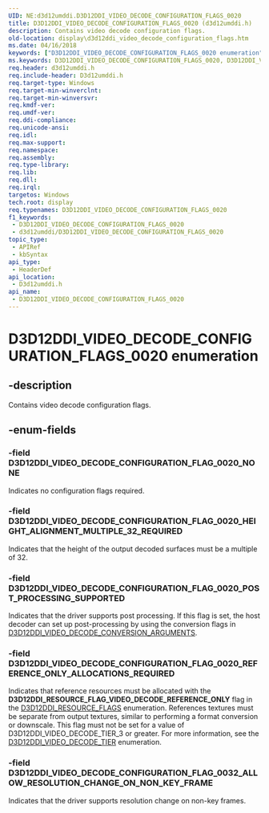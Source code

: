 ```yaml
---
UID: NE:d3d12umddi.D3D12DDI_VIDEO_DECODE_CONFIGURATION_FLAGS_0020
title: D3D12DDI_VIDEO_DECODE_CONFIGURATION_FLAGS_0020 (d3d12umddi.h)
description: Contains video decode configuration flags.
old-location: display\d3d12ddi_video_decode_configuration_flags.htm
ms.date: 04/16/2018
keywords: ["D3D12DDI_VIDEO_DECODE_CONFIGURATION_FLAGS_0020 enumeration"]
ms.keywords: D3D12DDI_VIDEO_DECODE_CONFIGURATION_FLAGS_0020, D3D12DDI_VIDEO_DECODE_CONFIGURATION_FLAGS_0020 enumeration [Display Devices], D3D12DDI_VIDEO_DECODE_CONFIGURATION_FLAG_0020_HEIGHT_ALIGNMENT_MULTIPLE_32_REQUIRED, D3D12DDI_VIDEO_DECODE_CONFIGURATION_FLAG_0020_NONE, D3D12DDI_VIDEO_DECODE_CONFIGURATION_FLAG_0020_POST_PROCESSING_SUPPORTED, D3D12DDI_VIDEO_DECODE_CONFIGURATION_FLAG_0020_REFERENCE_ONLY_ALLOCATIONS_REQUIRED, D3D12DDI_VIDEO_DECODE_CONFIGURATION_FLAG_0032_ALLOW_RESOLUTION_CHANGE_ON_NON_KEY_FRAME, d3d12umddi/D3D12DDI_VIDEO_DECODE_CONFIGURATION_FLAGS_0020, d3d12umddi/D3D12DDI_VIDEO_DECODE_CONFIGURATION_FLAG_0020_HEIGHT_ALIGNMENT_MULTIPLE_32_REQUIRED, d3d12umddi/D3D12DDI_VIDEO_DECODE_CONFIGURATION_FLAG_0020_NONE, d3d12umddi/D3D12DDI_VIDEO_DECODE_CONFIGURATION_FLAG_0020_POST_PROCESSING_SUPPORTED, d3d12umddi/D3D12DDI_VIDEO_DECODE_CONFIGURATION_FLAG_0020_REFERENCE_ONLY_ALLOCATIONS_REQUIRED, d3d12umddi/D3D12DDI_VIDEO_DECODE_CONFIGURATION_FLAG_0032_ALLOW_RESOLUTION_CHANGE_ON_NON_KEY_FRAME, display.d3d12ddi_video_decode_configuration_flags
req.header: d3d12umddi.h
req.include-header: D3d12umddi.h
req.target-type: Windows
req.target-min-winverclnt: 
req.target-min-winversvr: 
req.kmdf-ver: 
req.umdf-ver: 
req.ddi-compliance: 
req.unicode-ansi: 
req.idl: 
req.max-support: 
req.namespace: 
req.assembly: 
req.type-library: 
req.lib: 
req.dll: 
req.irql: 
targetos: Windows
tech.root: display
req.typenames: D3D12DDI_VIDEO_DECODE_CONFIGURATION_FLAGS_0020
f1_keywords:
 - D3D12DDI_VIDEO_DECODE_CONFIGURATION_FLAGS_0020
 - d3d12umddi/D3D12DDI_VIDEO_DECODE_CONFIGURATION_FLAGS_0020
topic_type:
 - APIRef
 - kbSyntax
api_type:
 - HeaderDef
api_location:
 - D3d12umddi.h
api_name:
 - D3D12DDI_VIDEO_DECODE_CONFIGURATION_FLAGS_0020
---
```


# D3D12DDI_VIDEO_DECODE_CONFIGURATION_FLAGS_0020 enumeration


## -description

Contains video decode configuration flags.

## -enum-fields

### -field D3D12DDI_VIDEO_DECODE_CONFIGURATION_FLAG_0020_NONE

Indicates no configuration flags required.

### -field D3D12DDI_VIDEO_DECODE_CONFIGURATION_FLAG_0020_HEIGHT_ALIGNMENT_MULTIPLE_32_REQUIRED

Indicates that the height of the output decoded surfaces must be a multiple of 32.

### -field D3D12DDI_VIDEO_DECODE_CONFIGURATION_FLAG_0020_POST_PROCESSING_SUPPORTED

Indicates that the driver supports post processing. If this flag is set, the host decoder can set up post-processing by using the conversion flags in <a href="/windows-hardware/drivers/ddi/d3d12umddi/ns-d3d12umddi-d3d12ddi_video_decode_conversion_arguments_0021">D3D12DDI_VIDEO_DECODE_CONVERSION_ARGUMENTS</a>.

### -field D3D12DDI_VIDEO_DECODE_CONFIGURATION_FLAG_0020_REFERENCE_ONLY_ALLOCATIONS_REQUIRED

Indicates that reference resources must be allocated with the <b>D3D12DDI_RESOURCE_FLAG_VIDEO_DECODE_REFERENCE_ONLY</b> flag in the <a href="/windows-hardware/drivers/ddi/d3d12umddi/ne-d3d12umddi-d3d12ddi_resource_flags_0003">D3D12DDI_RESOURCE_FLAGS</a> enumeration.   References textures must be separate from output textures, similar to performing a format conversion or downscale.  This flag must not be set for a value of D3D12DDI_VIDEO_DECODE_TIER_3 or greater. For more information, see the <a href="/windows-hardware/drivers/ddi/d3d12umddi/ne-d3d12umddi-d3d12ddi_video_decode_tier_0020">D3D12DDI_VIDEO_DECODE_TIER</a> enumeration.

### -field D3D12DDI_VIDEO_DECODE_CONFIGURATION_FLAG_0032_ALLOW_RESOLUTION_CHANGE_ON_NON_KEY_FRAME

Indicates that the driver supports resolution change on non-key frames.
